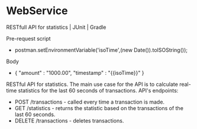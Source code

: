 # WebService
RESTfull API for statistics | JUnit | Gradle

Pre-request script
- postman.setEnvironmentVariable('isoTime',(new Date()).toISOString());

Body
- {
    "amount" : "1000.00",
    "timestamp" : "{{isoTime}}"
}

RESTful API for statistics. The main use case for the API is to calculate real-time statistics for the last 60 seconds of transactions.
API's endpoints:
- POST /transactions - called every time a transaction is made.
- GET /statistics - returns the statistic based on the transactions of the last 60 seconds.
- DELETE /transactions - deletes transactions.
